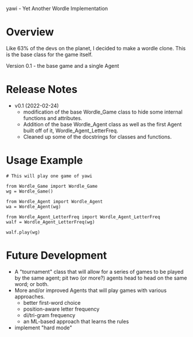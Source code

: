 yawi - Yet Another Wordle Implementation

# Overview
Like 63% of the devs on the planet, I decided to make a wordle clone. This is
the base class for the game itself.

Version 0.1 - the base game and a single Agent

# Release Notes
* v0.1 (2022-02-24)
  * modification of the base Wordle_Game class to hide some internal functions and attributes.
  * Addition of the base Wordle_Agent class as well as the first Agent built off of it, Wordle_Agent_LetterFreq.
  * Cleaned up some of the docstrings for classes and functions.

# Usage Example
```
# This will play one game of yawi

from Wordle_Game import Wordle_Game
wg = Wordle_Game()

from Wordle_Agent import Wordle_Agent
wa = Wordle_Agent(wg)

from Wordle_Agent_LetterFreq import Wordle_Agent_LetterFreq
walf = Wordle_Agent_LetterFreq(wg)

walf.play(wg)
```

# Future Development
- A "tournament" class that will allow for a series of games to be played by the same agent; pit two (or more?) agents head to head on the same word; or both.
- More and/or improved Agents that will play games with various approaches.
  - better first-word choice
  - position-aware letter frequency
  - di/tri-gram frequency
  - an ML-based approach that learns the rules
- implement "hard mode"
